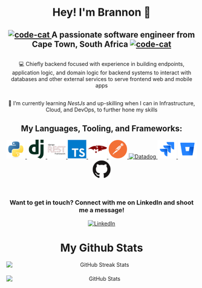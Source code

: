 <div style="max-width: 700px; margin: 0 auto; text-align: center;">

<h1 align="center">Hey! I'm Brannon 👋</h1>
<h2 align="center" style="margin-bottom: 30px">
  <a href="_blank" target="_blank" rel="noreferrer">
    <img src="https://emoji.slack-edge.com/T030QM0F5/bongocat-code/d78ad61d026765ce.gif" alt="code-cat" width="25" height="25"/>
  </a>
  A passionate software engineer from Cape Town, South Africa
  <a href="_blank" target="_blank" rel="noreferrer">
    <img src="https://emoji.slack-edge.com/T030QM0F5/bongocat-code/d78ad61d026765ce.gif" alt="code-cat" width="25" height="25"/>
  </a>
</h2>

<div align="center">
  <p style="margin-bottom: 30px">
    💻 Chiefly backend focused with experience in building endpoints, application logic, and domain logic for backend systems to interact with databases and other external services to serve frontend web and mobile apps
  </p>
  <p style="margin-bottom: 10px">
    🧠 I’m currently learning <em>NestJs</em> and up-skilling when I can in Infrastructure, Cloud, and DevOps, to further hone my skills
  </p>
</div>

<h2 align="center">My Languages, Tooling, and Frameworks:</h2>
<p align="center" style="margin-bottom: 50px">
  <a href="https://www.python.org/" target="_blank" rel="noreferrer">
    <img src="https://raw.githubusercontent.com/devicons/devicon/master/icons/python/python-original.svg" alt="Python" width="50" height="50"/>
  </a>
  <a href="https://www.djangoproject.com/" target="_blank" rel="noreferrer">
    <img src="https://raw.githubusercontent.com/devicons/devicon/master/icons/django/django-plain.svg" alt="Django" width="50" height="50"/>
  </a>
  <a href="https://www.django-rest-framework.org/" target="_blank" rel="noreferrer">
    <img src="https://raw.githubusercontent.com/devicons/devicon/master/icons/djangorest/djangorest-original.svg" alt="Django Rest Framework" width="50" height="50" style="background-color: white;"/>
  </a>
  <a href="https://www.typescriptlang.org/" target="_blank" rel="noreferrer">
    <img src="https://raw.githubusercontent.com/devicons/devicon/master/icons/typescript/typescript-original.svg" alt="Typescript" width="50" height="50"/>
  </a>
  <a href="https://mongoosejs.com/" target="_blank" rel="noreferrer">
    <img src="https://raw.githubusercontent.com/devicons/devicon/master/icons/mongoose/mongoose-original.svg" alt="Mongoose" width="50" height="50"/>
  </a>
  <a href="https://www.postman.com/home" target="_blank" rel="noreferrer">
    <img src="https://raw.githubusercontent.com/devicons/devicon/master/icons/postman/postman-original.svg" alt="Postman" width="50" height="50"/>
  </a>
  <a href="https://www.datadoghq.com/" target="_blank" rel="noreferrer">
    <img src="https://imgix.datadoghq.com/img/about/presskit/logo-v/dd_vertical_white.png" alt="Datadog" width="50" height="50"/>
  </a>
  <a href="https://www.atlassian.com/software/jira" target="_blank" rel="noreferrer">
    <img src="https://raw.githubusercontent.com/devicons/devicon/master/icons/jira/jira-original.svg" alt="Jira" width="50" height="50"/>
  </a>
  <a href="https://bitbucket.org/product/" target="_blank" rel="noreferrer">
    <img src="https://raw.githubusercontent.com/devicons/devicon/master/icons/bitbucket/bitbucket-original.svg" alt="Bitbucket" width="50" height="50"/>
  </a>
  <a href="https://github.com/" target="_blank" rel="noreferrer">
    <img src="https://raw.githubusercontent.com/devicons/devicon/master/icons/github/github-original.svg" alt="GitHub" width="50" height="50" style="background-color: white;"/>
  </a>
</p>

<h3 align="center">Want to get in touch? Connect with me on LinkedIn and shoot me a message!</h3>

<p align="center">
  <a href="https://www.linkedin.com/in/brannon-opperman/" target="_blank" rel="noreferrer">
    <img src="https://img.shields.io/badge/LinkedIn-0077B5?style=for-the-badge&logo=linkedin&logoColor=white" alt="LinkedIn" width="140" height="40"/>
  </a>
</p>

<h1 align="center">My Github Stats</h1>

<div align="center">
  <img src="https://github-readme-streak-stats.herokuapp.com/?user=BrannonOpperman&show_icons=true&theme=radical" alt="GitHub Streak Stats" style="display: block; margin-bottom: 20px;">
  <img src="https://github-readme-stats-brannons-projects-f711a7ce.vercel.app/api?username=BrannonOpperman&show_icons=true&show=reviews,prs_merged,prs_merged_percentage,contribs&hide=stars,issues&theme=radical" alt="GitHub Stats" style="display: block;">
</div>

</div>
